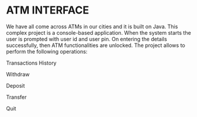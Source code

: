 # ATM INTERFACE

We have all come across ATMs in our cities and it is built on Java. This complex project is a console-based application. When the system starts the user is
prompted with user id and user pin. On entering the details successfully, then ATM functionalities
are unlocked. The project allows to perform the following operations:

Transactions History

Withdraw

Deposit

Transfer

Quit
